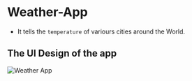 # Weather-App
- It tells the `temperature` of variours cities around the World. 

## The UI Design of the app

![Weather App](https://user-images.githubusercontent.com/100460439/181707426-3b4bcde8-52cb-48db-ba46-967ca246b8c8.png)
